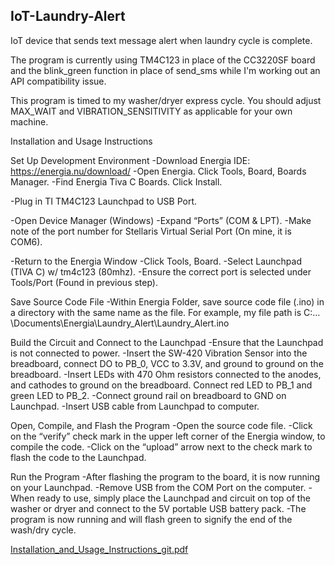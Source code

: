 ## IoT-Laundry-Alert
IoT device that sends text message alert when laundry cycle is complete. 

The program is currently using TM4C123 in place of the CC3220SF board and the 
blink_green function in place of send_sms while I'm working out an API 
compatibility issue.

This program is timed to my washer/dryer express cycle. You should adjust MAX_WAIT
and VIBRATION_SENSITIVITY as applicable for your own machine. 

Installation and Usage Instructions

Set Up Development Environment
-Download Energia IDE: https://energia.nu/download/
-Open Energia. Click Tools, Board, Boards Manager. 
-Find Energia Tiva C Boards. Click Install.

-Plug in TI TM4C123 Launchpad to USB Port.

-Open Device Manager (Windows)
-Expand “Ports” (COM & LPT).
  -Make note of the port number for Stellaris Virtual Serial Port (On mine, it is COM6).

-Return to the Energia Window
-Click Tools, Board.
-Select Launchpad (TIVA C) w/ tm4c123 (80mhz).
-Ensure the correct port is selected under Tools/Port (Found in previous step).

Save Source Code File
-Within Energia Folder, save source code file (.ino) in a directory with the same name as the file. For example, my file path is C:…\Documents\Energia\Laundry_Alert\Laundry_Alert.ino

Build the Circuit and Connect to the Launchpad
-Ensure that the Launchpad is not connected to power.
-Insert the SW-420 Vibration Sensor into the breadboard, connect DO to PB_0, VCC to 3.3V, and ground to ground on the breadboard.
-Insert LEDs with 470 Ohm resistors connected to the anodes, and cathodes to ground on the breadboard. Connect red LED to PB_1 and green LED to PB_2.
-Connect ground rail on breadboard to GND on Launchpad.
-Insert USB cable from Launchpad to computer. 
 
Open, Compile, and Flash the Program
-Open the source code file.
-Click on the “verify” check mark in the upper left corner of the Energia window, to compile the code.
-Click on the “upload” arrow next to the check mark to flash the code to the Launchpad.

Run the Program
-After flashing the program to the board, it is now running on your Launchpad.
-Remove USB from the COM Port on the computer. 
-When ready to use, simply place the Launchpad and circuit on top of the washer or dryer and connect to the 5V portable USB battery pack.
-The program is now running and will flash green to signify the end of the wash/dry cycle. 

[Installation_and_Usage_Instructions_git.pdf](https://github.com/joycemaferko/IoT-Laundry-Alert/files/7114052/Installation_and_Usage_Instructions_git.pdf)

